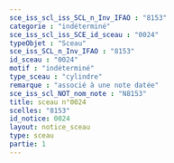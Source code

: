 ```yaml
---
sce_iss_scl_iss_SCL_n_Inv_IFAO : "8153"
categorie : "indéterminé"
sce_iss_scl_iss_SCE_id_sceau : "0024"
typeObjet : "Sceau"
sce_iss_SCL_n_Inv_IFAO : "8153"
id_sceau : "0024"
motif : "indéterminé"
type_sceau : "cylindre"
remarque : "associé à une note datée"
sce_iss_scl_NOT_nom_note : "N8153"
title: sceau n°0024
scelles: "8153"
id_notice: 0024
layout: notice_sceau
type: sceau
partie: 1
---
```

